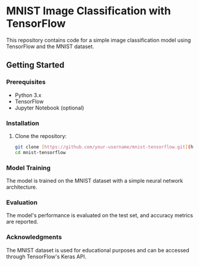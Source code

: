 # MNIST Image Classification with TensorFlow

This repository contains code for a simple image classification model using TensorFlow and the MNIST dataset.

## Getting Started

### Prerequisites

- Python 3.x
- TensorFlow
- Jupyter Notebook (optional)

### Installation

1. Clone the repository:

   ```bash
   git clone [https://github.com/your-username/mnist-tensorflow.git](https://github.com/el-nemaisy/mnist-image-dataset)
   cd mnist-tensorflow

### Model Training

The model is trained on the MNIST dataset with a simple neural network architecture.

### Evaluation

The model's performance is evaluated on the test set, and accuracy metrics are reported.

### Acknowledgments

The MNIST dataset is used for educational purposes and can be accessed through TensorFlow's Keras API.
